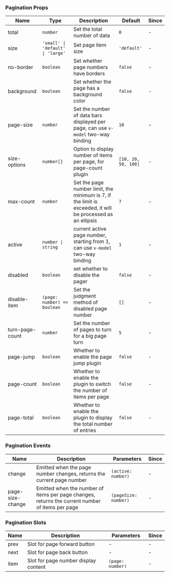 ### Pagination Props

| Name            | Type                              | Description                                                                                                | Default             | Since |
| --------------- | --------------------------------- | ---------------------------------------------------------------------------------------------------------- | ------------------- | ----- |
| total           | `number`                          | Set the total number of data                                                                               | `0`                 | -     |
| size            | `'small' \| 'default' \| 'large'` | Set page item size                                                                                         | `'default'`         | -     |
| no-border       | `boolean`                         | Set whether page numbers have borders                                                                      | `false`             | -     |
| background      | `boolean`                         | Set whether the page has a background color                                                                | `false`             | -     |
| page-size       | `number`                          | Set the number of data bars displayed per page, can use `v-model` two-way binding                          | `10`                | -     |
| size-options    | `number[]`                        | Option to display number of items per page, for page-count plugin                                          | `[10, 20, 50, 100]` | -     |
| max-count       | `number`                          | Set the page number limit, the minimum is 7, if the limit is exceeded, it will be processed as an ellipsis | `7`                 | -     |
| active          | `number \| string`                | current active page number, starting from 1, can use `v-model` two-way binding                             | `1`                 | -     |
| disabled        | `boolean`                         | set whether to disable the pager                                                                           | `false`             | -     |
| disable-item    | `(page: number) => boolean`       | Set the judgment method of disabled page number                                                            | `[]`                | -     |
| turn-page-count | `number`                          | Set the number of pages to turn for a big page turn                                                        | `5`                 | -     |
| page-jump       | `boolean`                         | Whether to enable the page jump plugin                                                                     | `false`             | -     |
| page-count      | `boolean`                         | Whether to enable the plugin to switch the number of items per page                                        | `false`             | -     |
| page-total      | `boolean`                         | Whether to enable the plugin to display the total number of entries                                        | `false`             | -     |

### Pagination Events

| Name             | Description                                                                                     | Parameters           | Since |
| ---------------- | ----------------------------------------------------------------------------------------------- | -------------------- | ----- |
| change           | Emitted when the page number changes, returns the current page number                           | `(active: number)`   | -     |
| page-size-change | Emitted when the number of items per page changes, returns the current number of items per page | `(pageSize: number)` | -     |

### Pagination Slots

| Name | Description                          | Parameters       | Since |
| ---- | ------------------------------------ | ---------------- | ----- |
| prev | Slot for page forward button         | -                | -     |
| next | Slot for page back button            | -                | -     |
| item | Slot for page number display content | `(page: number)` | -     |
